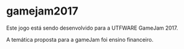# gamejam2017

Este jogo está sendo desenvolvido para a  UTFWARE GameJam 2017.

A temática proposta para a gameJam foi ensino financeiro.
